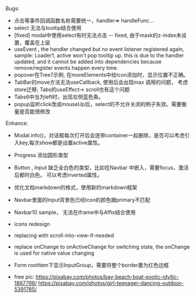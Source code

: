 Bugs:

- 点击等事件回调函数名称需要统一，handler=> handleFunc...
- select 无法与tooltip结合使用
- [fixed] modal中使用select有时无法点击 -- fixed, 由于mask的z-index未设置，覆盖在上层
- useEvent , the handler changed but no event listener registered again, sample: Loader1, active
  won't pop tooltip up. this is due to the handler updated, and it cannot be added into dependencies
  because remove/register events happen every time.
- popover在Tree7示例, 在moreElements中给Icon添加时，显示位置不正确。
- TabBar的move方法无法useCallback, 使用后会出现max 调用的问题， 考虑store迁移; Tabs的useEffect-> scroll也有这个问题
- Tabs6中当为left时，出现左侧蓝色条。
- popup监听click改成mouseUp后，select的不允许关闭的例子失效。需要衡量是否能很修改

Enhance:

- Modal.info()，对话框每次打开后会连带container一起删除，是否可以考虑引入key,每次show都是设置active属性。
- Progress 添加圆形类型
- Button , Input 缺乏全白色的类型，比如在Navbar 中嵌入，需要focus，激活后都时白色。 可以考虑inverted属性。
- 优化文档markdown的格式，使用新的markdown框架
- Navbar里面的Input背景色已经Icon的颜色跟primary不匹配
- Navbar10 sample， 无法在iframe中与Affix结合使用
- icons redesign
- replacing with scroll-into-view-if-needed
- replace onChange to onActiveChange for switching state, the onChange is used for native value
  changing
- Form rootItem下显示InputGroup，需要将整个border置为红色边框


- free pic: https://pixabay.com/photos/bay-beach-boat-exotic-idyllic-1867798/
  https://pixabay.com/photos/girl-teenager-dancing-outdoor-5391785/

